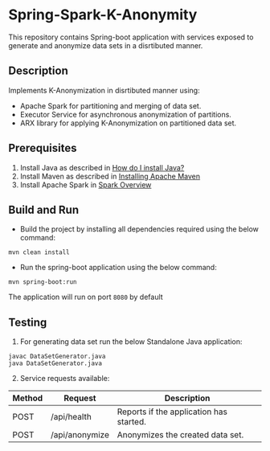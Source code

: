 # Spring-Spark-K-Anonymity
This repository contains Spring-boot application with services exposed to generate and anonymize data sets in a disrtibuted manner.

## Description
Implements K-Anonymization in disrtibuted manner using:
- Apache Spark for partitioning and merging of data set.
- Executor Service for asynchronous anonymization of partitions.
- ARX library for applying K-Anonymization on partitioned data set.

## Prerequisites
1. Install Java as described in [How do I install Java?](https://java.com/en/download/help/download_options.html) 
2. Install Maven as described in [Installing Apache Maven](https://maven.apache.org/install.html) 
3. Install Apache Spark in [Spark Overview](https://spark.apache.org/docs/latest/) 

## Build and Run
- Build the project by installing all dependencies required using the below command:
```
mvn clean install
```
- Run the spring-boot application using the below command:
```
mvn spring-boot:run
```
The application will run on port ```8080``` by default

## Testing
1. For generating data set run the below Standalone Java application:
```
javac DataSetGenerator.java
java DataSetGenerator.java
```
2. Service requests available:

| Method | Request | Description |
| --- | --- | --- |
| POST | /api/health | Reports if the application has started. |
| POST | /api/anonymize | Anonymizes the created data set. |

